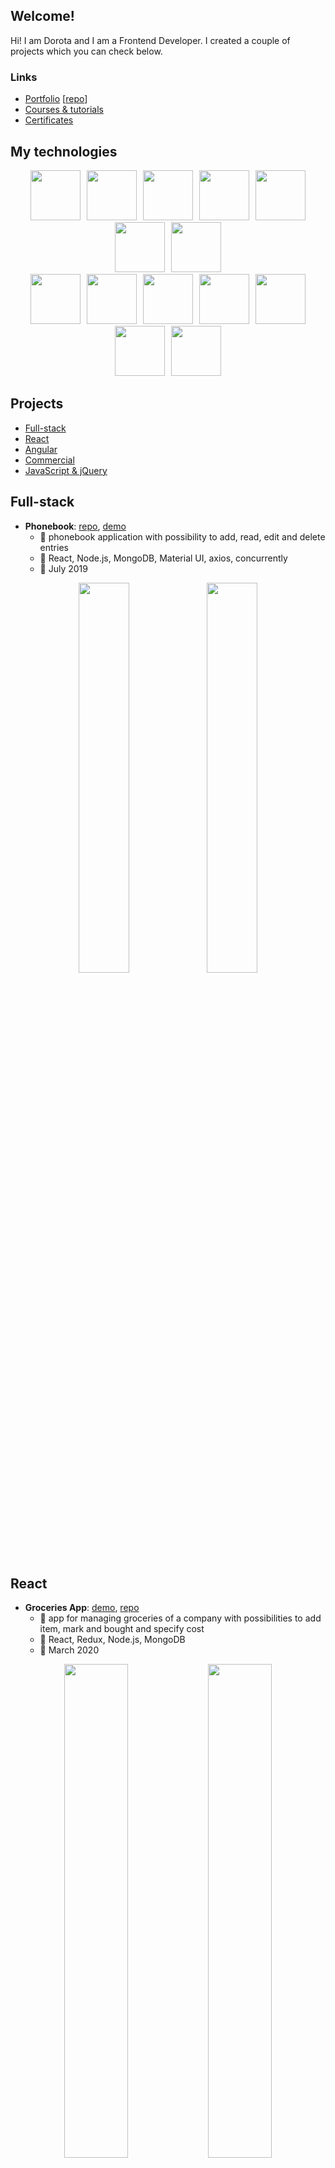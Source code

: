 ## Welcome!
Hi! I am Dorota and I am a Frontend Developer. I created a couple of projects which you can check below. 

### Links
  - [Portfolio](https://wroclawianka.github.io) [[repo](https://github.com/wroclawianka/portfolio/)]
  - [Courses & tutorials](#courses)
  - [Certificates](#certificates)

## My technologies

  <p align="center">
       <img height="80px" hspace="3" src="https://raw.githubusercontent.com/wroclawianka/about-me/master/assets/img/react.png"/>
      <img height="80px" hspace="3" src="https://raw.githubusercontent.com/wroclawianka/about-me/master/assets/img/redux.png"/>
      <img height="80px" hspace="3" src="https://raw.githubusercontent.com/wroclawianka/about-me/master/assets/img/angular_5.png"/>
       <img height="80px" hspace="3" src="https://raw.githubusercontent.com/wroclawianka/about-me/master/assets/img/angular_js.png"/>
      <img height="80px" hspace="3" src="https://raw.githubusercontent.com/wroclawianka/about-me/master/assets/img/typescript.png"/>
      <img height="80px" hspace="3" src="https://raw.githubusercontent.com/wroclawianka/about-me/master/assets/img/ES6.png"/>
      <img height="80px" hspace="3" src="https://raw.githubusercontent.com/wroclawianka/about-me/master/assets/img/jQuery.png"/>
  </br>
      <img height="80px" hspace="3" src="https://raw.githubusercontent.com/wroclawianka/about-me/master/assets/img/sass.png"/>
      <img height="80px" hspace="3" src="https://raw.githubusercontent.com/wroclawianka/about-me/master/assets/img/Material_UI.png"/>
       <img height="80px" hspace="3" src="https://raw.githubusercontent.com/wroclawianka/about-me/master/assets/img/Semantic_UI.png"/>
       <img height="80px" hspace="3" src="https://raw.githubusercontent.com/wroclawianka/about-me/master/assets/img/Bootstrap.png"/>
      <img height="80px" hspace="3" src="https://raw.githubusercontent.com/wroclawianka/about-me/master/assets/img/css.png"/>
      <img height="80px" hspace="3" src="https://raw.githubusercontent.com/wroclawianka/about-me/master/assets/img/html.png"/>
      <img height="80px" hspace="3" src="https://raw.githubusercontent.com/wroclawianka/about-me/master/assets/img/selenium.jpg"/>
   </p>
  
## Projects
  - [Full-stack](#full-stack)
  - [React](#react)
  - [Angular](#angular)
  - [Commercial](#commercial-projects)
  - [JavaScript & jQuery](#javascript--jquery)
  
## Full-stack 
- **Phonebook**: [repo](https://github.com/wroclawianka/phonebook), [demo](https://youtu.be/UWDnyAftJW4)
   - :mega: phonebook application with possibility to add, read, edit and delete entries
   - :wrench: React, Node.js, MongoDB, Material UI, axios, concurrently
   - :date: July 2019
   
<p align="center">
  <img width="40%" src="https://raw.githubusercontent.com/wroclawianka/about-me/master/assets/img/phonebook_1.png"/>
    <img width="40%" src="https://raw.githubusercontent.com/wroclawianka/about-me/master/assets/img/phonebook_3.png"/>
</p>

## React

 - **Groceries App**: [demo](https://youtu.be/r-y8D6FmHk0), [repo](https://github.com/wroclawianka/groceries-app)
   - :mega: app for managing groceries of a company with possibilities to add item, mark and bought and specify cost
   - :wrench: React, Redux, Node.js, MongoDB
   - :date: March 2020
   
   
<p align="center">
   <img width="45%" src="https://raw.githubusercontent.com/wroclawianka/groceries-app/master/assets/img/groceries-app-3.png"/>
   <img width="45%" src="https://raw.githubusercontent.com/wroclawianka/groceries-app/master/assets/img/groceries-app-4.png"/>
</p>

 - **CryptoTracker**: [page](https://wroclawianka.github.io/crypto-tracker/), [repo](https://github.com/wroclawianka/crypto-tracker)
   - :mega: cryptocurrency price tracker. The application allows us to search cryptocurrencies and adds them to favorites. 
            You can see prices of your favorites cryptocurrencies, and modify them on the "Edit Favourites" page. 
   - :wrench: Angular, ngrx, Material UI
   - :date: January 2020
   
<p align="center">
  <img width="40%" src="https://raw.githubusercontent.com/wroclawianka/crypto-tracker/master/assets/img/crypto-tracker_1.png"/>
    <img width="40%" src="https://raw.githubusercontent.com/wroclawianka/crypto-tracker/master/assets/img/crypto-tracker_2.png"/>
</p>

 - **Sorting Algorithms App**: [page](https://sorting-algorithms-app.netlify.com), [repo](https://github.com/wroclawianka/sorting)
   - :mega: application with visualization of sorting algorithms
   - :wrench: React + TypeScript, Bootstrap, Pose
   - :date: March 2019
   
<p align="center">
  <img width="500px" src="https://raw.githubusercontent.com/wroclawianka/about-me/master/assets/img/sorting.png"/>
</p>

 - **Ordering App**: [repo](https://github.com/wroclawianka/ordering-assignment), [demo](https://youtu.be/-aCDjMuvmGE)
   - :mega: simple ordering app, which includes all details of your order
   - :wrench: React, JavaScript (ES6)
   - :date: July 2018
   
<p align="center">
  <img width="500px" src="https://raw.githubusercontent.com/wroclawianka/about-me/master/assets/img/ordering-assignment.png"/>
</p>
   
- **Book List App**: [page](https://book-list-dorota-zelga.netlify.com/), [repo](https://github.com/wroclawianka/book-list-assignment)
   - :mega: simple application with a list of books
   - :wrench: React, JavaScript (ES6)
   - :date: July 2018
   
<p align="center">
  <img width="500px" src="https://raw.githubusercontent.com/wroclawianka/about-me/master/assets/img/book-list-app.png"/>
</p>

## Angular
 - **Loan Ratings App**: [page](https://wroclawianka.github.io/loan-ratings-app/), [repo](https://github.com/wroclawianka/loan-ratings-app)
   - :mega: web app calculating an average amount for loans available on the marketplace of a given rating. Recruitment assignment
   - :wrench: Angular 5, TypeScript, CSS Grid, CORS
   - :date: May 2018
   
<p align="center">
  <img width="500px" src="https://raw.githubusercontent.com/wroclawianka/about-me/master/assets/img/loan-ratings-app.png"/>
</p>
   
 - **Prague with my eyes**: [page](https://praha-blog.netlify.com/), [repo](https://github.com/wroclawianka/BlogApi/tree/master/Blog2.0/blog2.0)
   - :mega: template of lifestyle and travel blog written by scratch
   - :wrench: Angular 5, TypeScript, CSS Grid
   - :date: Mar 2018
   
<p align="center">
  <img width="500px" src="https://raw.githubusercontent.com/wroclawianka/about-me/master/assets/img/blog.png"/>
</p>


## Commercial projects
- **Panowie z warsztatu**: [page](https://wroclawianka.github.io/workshop-modern/), [repo](https://github.com/wroclawianka/workshop-modern)
   - :mega: modern and responsive page for a workshop company
   - :wrench: jQuery, SCSS, CSS Grid, Google Maps Embeded
   - :date: May 2018
   
<p align="center">
  <img width="40%" src="https://raw.githubusercontent.com/wroclawianka/about-me/master/assets/img/panowiezwarsztatu_1.png"/>
    <img width="40%" src="https://raw.githubusercontent.com/wroclawianka/about-me/master/assets/img/panowiezwarsztatu_3.png"/>
</p>

##  JavaScript & jQuery
 - **Graphical Dashboard**: [page](https://graphical-dashboard.netlify.com/), [repo](https://github.com/wroclawianka/graphical-dashboard)
   - :mega: webpage with diagrams presenting a company results 
   - :wrench: pure JavaScript, CSS, D3.js, Jasmine
   - :date: Sep 2018
   
<p align="center">
  <img width="500px" src="https://raw.githubusercontent.com/wroclawianka/about-me/master/assets/img/graphical-dashboard.png"/>
</p>
   
 - **Car Service Webpage**: [page](https://wroclawianka.github.io/car-service-webpage), [repo](https://github.com/wroclawianka/car-service-webpage)
   - :mega: webpage of an unexisting service company
   - :wrench: jQuery, CSS Grid, Google Maps Embeded
   - :date: Feb 2018
   
<p align="center">
  <img width="40%" src="https://raw.githubusercontent.com/wroclawianka/about-me/master/assets/img/workshop-page_1.png"/>
  <img width="40%" src="https://raw.githubusercontent.com/wroclawianka/about-me/master/assets/img/workshop-page_2.png"/>
</p>
   
 - **Binary Calculator**: [page](https://wroclawianka.github.io/binary-calculator/), [repo](https://github.com/wroclawianka/binary-calculator)
   - :mega: a simple project of the binary calculator with validation of the fields
   - :wrench: JavaScript, jQuery, Bootstrap
   - :date: Jun 2018
   
<p align="center">
  <img width="300px" src="https://raw.githubusercontent.com/wroclawianka/about-me/master/assets/img/binary-calculator_1.png"/>
</p>

## Certificates
- <strong>ISTQB Foundation Level</strong> - SJSI
- <strong>React + Redux</strong> - SoloLearn [certificate](https://www.sololearn.com/Certificate/1097-18451704/pdf/)
- <strong>JavaScript</strong> - SoloLearn [certificate](https://www.sololearn.com/Certificate/1024-18451704/pdf/)
- <strong>Pyhon 3</strong> - SoloLearn [certificate](https://www.sololearn.com/Certificate/1073-18451704/pdf/)
- <strong>CSS</strong> - SoloLearn [certificate](https://www.sololearn.com/Certificate/1023-18451704/pdf/)
- <strong>HTML</strong> - SoloLearn [certificate](https://www.sololearn.com/Certificate/1014-18451704/pdf/)

## Courses
Courses and my solutions listed
- <strong>Modern React with Redux</strong>, Stephen Grider, Udemy - [link](https://www.udemy.com/share/100YAOBUAcc11bTHw=/)<br/>
   - :video_game: <strong>Video Streamer</strong>, [repo](https://github.com/wroclawianka/video-streamer) 
   - :pencil2: <strong>TODO App</strong>, [repo](https://github.com/wroclawianka/react-hooks-todo-app)
   - :musical_note: <strong>Songs App</strong>, [repo](https://github.com/wroclawianka/songs-app)
   - :page_with_curl: <strong>Blogs Reader</strong> , [repo](https://github.com/wroclawianka/blogs-reader)
- <strong>AngularJS Patterns: Clean Code</strong>, John Papa, [link](https://app.pluralsight.com/library/courses/angularjs-patterns-clean-code/table-of-contents)   
- <strong>Angular 6 - The Complete Guide</strong>, Maximilian Schwarzmüller, Udemy, [link](https://www.udemy.com/share/100YzMBUAcc11bTHw=/)
   - :pizza: Cookbook, [repo](https://github.com/wroclawianka/cookbook)
   - :book: solution - general part, [repo](https://github.com/wroclawianka/angular-learning-udemy)
   - :link: solution - routing part, [repo](https://github.com/wroclawianka/angular-learning-routing)
- <strong>Angular - official tutorial</strong> 
   - :boom: [repo](https://github.com/wroclawianka/angular2.0_heroes-tutorial)
- <strong>React: React for Beginners</strong>, Wes Bos, [link](https://reactforbeginners.com/)
   - :fish: Catch of the Day [repo](https://github.com/wroclawianka/catch-of-the-day_react-learning)
- <strong>ECMAScript6</strong>, Wes Bos [link](https://es6.io/)
   - :closed_book: [repo](https://github.com/wroclawianka/ES6-learning)
- <strong>JavaScript 30</strong>, Wes Bos, [JavaScript 30](https://javascript30.com/)
   - :orange_book: [repo](https://github.com/wroclawianka/javaScript-learning)
- <strong>CSS Grid</strong>, Wes Bos, [link](https://cssgrid.io/)
    - :blue_book: [repo](https://github.com/wroclawianka/css-tricks)
- <strong>Flexbox</strong>, Wes Bos, [link](https://flexbox.io/)
    - :green_book: [repo](https://github.com/wroclawianka/css-tricks)
    
    and more

##  QA assignments
Previously I have done few projects as [QA recruitment assignments](https://github.com/wroclawianka/about-me/blob/master/qa-assignments.md).
